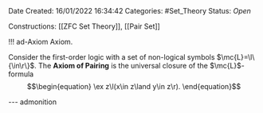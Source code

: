 <br />
<br />

Date Created: 16/01/2022 16:34:42
Categories: #Set_Theory
Status: _Open_

Constructions: [[ZFC Set Theory]], [[Pair Set]]

!!! ad-Axiom Axiom.

Consider the first-order logic with a set of non-logical symbols $\mc{L}=\l\{\in\r\}$. The **Axiom of Pairing** is the universal closure of the $\mc{L}$-formula
$$\begin{equation}
    \ex z\l(x\in z\land y\in z\r).
\end{equation}$$

--- admonition
